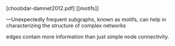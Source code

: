 [choobdar-damnet2012.pdf]
[[motifs]]

—Unexpectedly frequent subgraphs, known as motifs,
can help in characterizing the structure of complex networks

edges contain more information than just simple node connectivity.